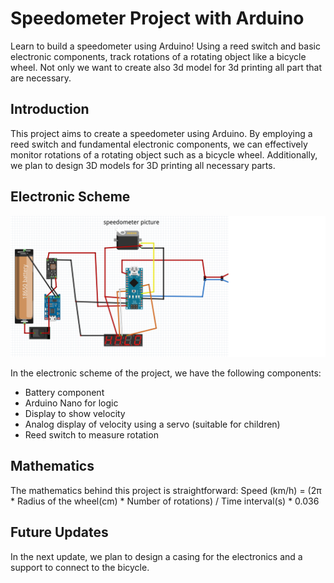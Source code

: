 # Speedometer Project with Arduino

Learn to build a speedometer using Arduino! Using a reed switch and basic electronic components, track rotations of a rotating object like a bicycle wheel. Not only we want to create also 3d model for 3d printing all part that are necessary.

## Introduction
This project aims to create a speedometer using Arduino. By employing a reed switch and fundamental electronic components, we can effectively monitor rotations of a rotating object such as a bicycle wheel. Additionally, we plan to design 3D models for 3D printing all necessary parts.

## Electronic Scheme
![Electronic Scheme](images/electronic_scheme.png)

In the electronic scheme of the project, we have the following components:
- Battery component
- Arduino Nano for logic
- Display to show velocity
- Analog display of velocity using a servo (suitable for children)
- Reed switch to measure rotation

## Mathematics
The mathematics behind this project is straightforward:
Speed (km/h) = (2π * Radius of the wheel(cm) * Number of rotations) / Time interval(s) * 0.036

## Future Updates
In the next update, we plan to design a casing for the electronics and a support to connect to the bicycle.

